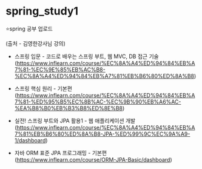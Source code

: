 # spring_study1

⭐spring 공부 업로드

(출처 - 김영한강사님 강의)

- 스프링 입문 - 코드로 배우는 스프링 부트, 웹 MVC, DB 접근 기술
(https://www.inflearn.com/course/%EC%8A%A4%ED%94%84%EB%A7%81-%EC%9E%85%EB%AC%B8-%EC%8A%A4%ED%94%84%EB%A7%81%EB%B6%80%ED%8A%B8)

- 스프링 핵심 원리 - 기본편
(https://www.inflearn.com/course/%EC%8A%A4%ED%94%84%EB%A7%81-%ED%95%B5%EC%8B%AC-%EC%9B%90%EB%A6%AC-%EA%B8%B0%EB%B3%B8%ED%8E%B8)

- 실전! 스프링 부트와 JPA 활용1 - 웹 애플리케이션 개발
(https://www.inflearn.com/course/%EC%8A%A4%ED%94%84%EB%A7%81%EB%B6%80%ED%8A%B8-JPA-%ED%99%9C%EC%9A%A9-1/dashboard)

- 자바 ORM 표준 JPA 프로그래밍 - 기본편
(https://www.inflearn.com/course/ORM-JPA-Basic/dashboard)
